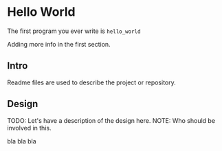 # Hello World

The first program you ever write is `hello_world`

Adding more info in the first section.

## Intro

Readme files are used to describe the project or repository.

## Design

TODO: Let's have a description of the design here.
NOTE: Who should be involved in this.


bla bla bla
